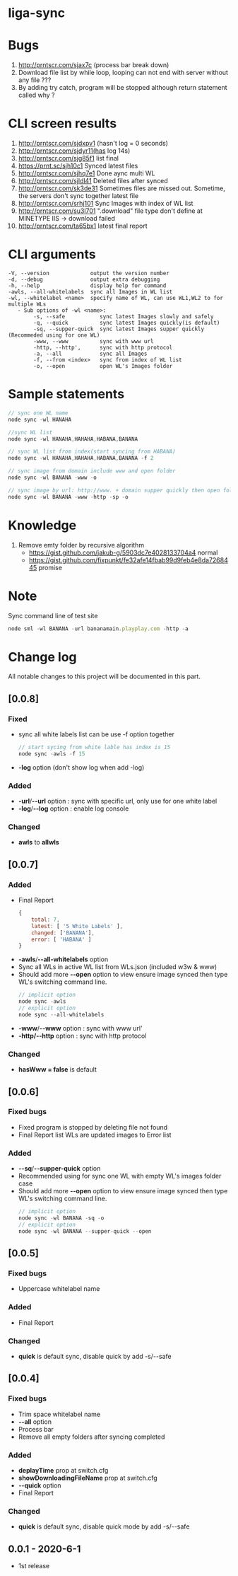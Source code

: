 ﻿# liga-sync

# Bugs 
1. http://prntscr.com/sjax7c (process bar break down)
2. Download file list by while loop, looping can not end with server without any file ???
3. By adding try catch, program will be stopped although return statement called why ?

# CLI screen results
1. http://prntscr.com/sjdxpv1 (hasn't log = 0 seconds)
2. http://prntscr.com/sjdyr11(has log 14s)
3. http://prntscr.com/sjg85f1 list final
4. https://prnt.sc/sjh10c1 Synced latest files
5. http://prntscr.com/sjhq7e1 Done aync multi WL
6. http://prntscr.com/sjldl41 Deleted files after synced
7. http://prntscr.com/sk3de31 Sometimes files are missed out. Sometime, the servers don't sync together latest file
8. http://prntscr.com/srhj101 Sync Images with index of WL list
9. http://prntscr.com/su3l701 ".download" file type don't define at MINETYPE IIS -> download failed
10. http://prntscr.com/ta65bx1 latest final report 

# CLI arguments
    -V, --version             output the version number
    -d, --debug               output extra debugging
    -h, --help                display help for command  
    -awls, --all-whitelabels  sync all Images in WL list
    -wl, --whitelabel <name>  specify name of WL, can use WL1,WL2 to for multiple WLs
       - Sub options of -wl <name>:
            -s, --safe           sync latest Images slowly and safely
            -q, --quick          sync latest Images quickly(is default)
            -sq, --supper-quick  sync latest Images supper quickly (Recommeded using for one WL)
            -www, --www          sync with www url
            -http, --http',      sync with http protocol
            -a, --all            sync all Images
            -f, --from <index>   sync from index of WL list
            -o, --open           open WL's Images folder
        
    
# Sample statements
```js
// sync one WL name
node sync -wl HANAHA

//sync WL list
node sync -wl HANAHA,HAHAHA,HABANA,BANANA

// sync WL list from index(start syncing from HABANA)
node sync -wl HANAHA,HAHAHA,HABANA,BANANA -f 2

// sync image from domain include www and open folder
node sync -wl BANANA -www -o 

// sync image by url: http://www. + domain supper quickly then open folder Image too
node sync -wl BANANA -www -http -sp -o 

```
# Knowledge
1. Remove emty folder by recursive algorithm 
    - https://gist.github.com/jakub-g/5903dc7e4028133704a4 normal
    - https://gist.github.com/fixpunkt/fe32afe14fbab99d9feb4e8da7268445 promise

# Note 
Sync command line of test site 
```js
node sml -wl BANANA -url bananamain.playplay.com -http -a
```

# Change log
All notable changes to this project will be documented in this part.
## [0.0.8]
### Fixed
- sync all white labels list can be use -f option together
  ```js
  // start sycing from white lable has index is 15
  node sync -awls -f 15

  ```
- **-log** option (don't show log when add -log)

### Added
- **-url**/**--url** option : sync with specific url, only use for one white label
- **-log**/**--log** option : enable log console
### Changed
- **awls** to **allwls**

## [0.0.7]
### Added
- Final Report 
    ```js 
    {
        total: 7,
        latest: [ '5 White Labels' ],
        changed: ['BANANA'],
        error: [ 'HABANA' ] 
    }
    ```
- **-awls**/**--all-whitelabels** option
- Sync all WLs in active WL list from WLs.json (included w3w & www)
- Should add more **--open** option to view ensure image synced then type WL's switching command line.
    ```js
    // implicit option
    node sync -awls
    // explicit option
    node sync --all-whitelabels
    ```
- **-www**/**--www** option : sync with www url'
- **-http/--http** option : sync with http protocol
### Changed
- **hasWww = false** is default

## [0.0.6]
### Fixed bugs 
- Fixed program is stopped by deleting file not found
- Final Report list WLs are updated images to Error list
### Added
- **--sq**/**--supper-quick** option
- Recommended using for sync one WL with empty WL's images folder case
- Should add more **--open** option to view ensure image synced then type WL's switching command line.
    ```js
    // implicit option
    node sync -wl BANANA -sq -o
    // explicit option
    node sync -wl BANANA --supper-quick --open
    ```
## [0.0.5]
### Fixed bugs 
- Uppercase whitelabel name 
### Added
- Final Report
### Changed
- **quick** is default sync, disable quick by add -s/--safe

## [0.0.4]
### Fixed bugs 
- Trim space whitelabel name 
- **--all** option 
- Process bar 
- Remove all empty folders after syncing completed 

### Added
- **deplayTime** prop at switch.cfg
- **showDownloadingFileName** prop at switch.cfg
- **--quick** option 
- Final Report
### Changed
- **quick** is default sync, disable quick mode by add -s/--safe

## 0.0.1 - 2020-6-1
 - 1st release
